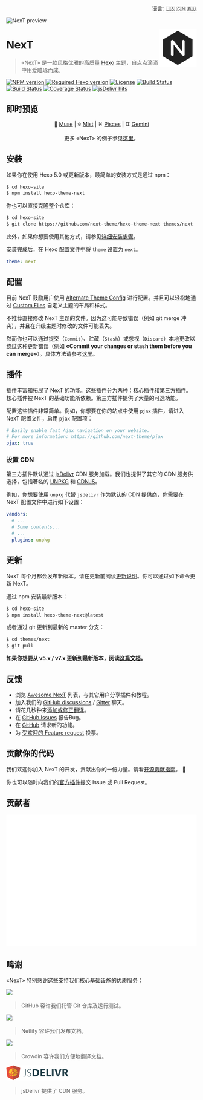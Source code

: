 <div align="right">
  语言:
  <a title="英语" href="../../README.md">🇺🇸</a>
  🇨🇳
  <a title="俄语" href="../ru/README.md">🇷🇺</a>
</div>

![NexT preview](https://user-images.githubusercontent.com/16272760/99784261-872d3200-2b56-11eb-807c-869042d1f6e8.png)

<a title="NexT 网站" href="https://theme-next.js.org"><img align="right" alt="NexT logo" width="100" height="100" src="https://raw.githubusercontent.com/next-theme/hexo-theme-next/master/source/images/logo.svg"></a>

# NexT

> «NexT» 是一款风格优雅的高质量 [Hexo](https://hexo.io) 主题，自点点滴滴中用爱雕琢而成。

[![NPM version](https://img.shields.io/npm/v/hexo-theme-next?color=red&logo=npm&style=flat-square)](https://www.npmjs.com/package/hexo-theme-next)
[![Required Hexo version](https://img.shields.io/badge/hexo-%3E=5.3.0-blue?style=flat-square&logo=hexo)](https://hexo.io)
[![License](https://img.shields.io/badge/license-%20AGPL-orange?style=flat-square&logo=gnu)](https://github.com/next-theme/hexo-theme-next/blob/master/LICENSE.md)
[![Build Status](https://img.shields.io/github/workflow/status/next-theme/hexo-theme-next/Linter?label=test&logo=github&style=flat-square)](https://github.com/next-theme/hexo-theme-next/actions?query=workflow%3ALinter)
[![Build Status](https://img.shields.io/github/workflow/status/next-theme/hexo-theme-next/Tester?logo=github&style=flat-square)](https://github.com/next-theme/hexo-theme-next/actions?query=workflow%3ATester)
[![Coverage Status](https://img.shields.io/coveralls/github/next-theme/hexo-theme-next?logo=coveralls&style=flat-square)](https://coveralls.io/github/next-theme/hexo-theme-next)
[![jsDelivr hits](https://img.shields.io/jsdelivr/npm/hm/hexo-theme-next?logo=jsdelivr&logoColor=white&style=flat-square)](https://www.jsdelivr.com/package/npm/hexo-theme-next)

## 即时预览

<p align="center">
  💟 <a href="https://theme-next.js.org/muse/">Muse</a> | 🔯 <a href="https://theme-next.js.org/mist/">Mist</a> | ♓️ <a href="https://theme-next.js.org/pisces/">Pisces</a> | ♊️ <a href="https://theme-next.js.org">Gemini</a>
<br>
<br>
  更多 «NexT» 的例子参见<a href="https://github.com/next-theme/awesome-next#live-preview">这里</a>。
</p>

## 安装

如果你在使用 Hexo 5.0 或更新版本，最简单的安装方式是通过 npm：

```sh
$ cd hexo-site
$ npm install hexo-theme-next
```

你也可以直接克隆整个仓库：

```sh
$ cd hexo-site
$ git clone https://github.com/next-theme/hexo-theme-next themes/next
```

此外，如果你想要使用其他方式，请参见[详细安装步骤][docs-installation-url]。

安装完成后，在 Hexo 配置文件中将 `theme` 设置为 `next`。

```yml
theme: next
```

## 配置

目前 NexT 鼓励用户使用 [Alternate Theme Config][docs-configuration-url] 进行配置。并且可以轻松地通过 [Custom Files][docs-custom-files-url] 自定义主题的布局和样式。

不推荐直接修改 NexT 主题的文件。因为这可能导致错误（例如 git merge 冲突），并且在升级主题时修改的文件可能丢失。

然而你也可以通过提交（`Commit`）、贮藏（`Stash`）或忽视（`Discard`）本地更改以绕过这种更新错误（例如 **«Commit your changes or stash them before you can merge»**）。具体方法请参考[这里](https://stackoverflow.com/a/15745424/5861495)。

## 插件

插件丰富和拓展了 NexT 的功能。这些插件分为两种：核心插件和第三方插件。核心插件被 NexT 的基础功能所依赖。第三方插件提供了大量的可选功能。

配置这些插件非常简单。例如，你想要在你的站点中使用 `pjax` 插件，请进入 NexT 配置文件，启用 `pjax` 配置项：

```yml
# Easily enable fast Ajax navigation on your website.
# For more information: https://github.com/next-theme/pjax
pjax: true
```

### 设置 CDN

第三方插件默认通过 [jsDelivr](https://www.jsdelivr.com) CDN 服务加载。我们也提供了其它的 CDN 服务供选择，包括著名的 [UNPKG](https://unpkg.com) 和 [CDNJS](https://cdnjs.com)。

例如，你想要使用 `unpkg` 代替 `jsdelivr` 作为默认的 CDN 提供商，你需要在 NexT 配置文件中进行如下设置：

```yml
vendors:
  # ...
  # Some contents...
  # ...
  plugins: unpkg
```

## 更新

NexT 每个月都会发布新版本。请在更新前阅读[更新说明][docs-release-url]。你可以通过如下命令更新 NexT。

通过 npm 安装最新版本：

```sh
$ cd hexo-site
$ npm install hexo-theme-next@latest
```

或者通过 git 更新到最新的 master 分支：

```sh
$ cd themes/next
$ git pull
```

**如果你想要从 v5.x / v7.x 更新到最新版本，阅读[这篇文档][docs-upgrade-url]。**

## 反馈

* 浏览 [Awesome NexT][awesome-next-url] 列表，与其它用户分享插件和教程。
* 加入我们的 [GitHub discussions][discussions-url] / [Gitter][gitter-url] 聊天。
* 请花几秒钟来[添加或修正翻译][i18n-url]。
* 在 [GitHub Issues][issues-bug-url] 报告Bug。
* 在 [GitHub][issues-feat-url] 请求新的功能。
* 为 [受欢迎的 Feature request][feat-req-vote-url] 投票。

## 贡献你的代码

我们欢迎你加入 NexT 的开发，贡献出你的一份力量。请看[开源贡献指南][contributing-document-url]。 🤗

你也可以随时向我们的[官方插件][official-plugins-url]提交 Issue 或 Pull Request。

## 贡献者

[![Contributors][contributors-image]][contributors-url]

## 鸣谢

«NexT» 特别感谢这些支持我们核心基础设施的优质服务：

<a href="https://github.com"><img height="40" src="https://github.githubassets.com/images/modules/logos_page/GitHub-Logo.png"></a>

> GitHub 容许我们托管 Git 仓库及运行测试。

<a href="https://www.netlify.com"><img height="40" src="https://www.netlify.com/img/press/logos/full-logo-light.svg"></a>

> Netlify 容许我们发布文档。

<a href="https://crowdin.com"><img height="40" src="https://support.crowdin.com/assets/logos/crowdin-logo-small-black.svg"></a>

> Crowdin 容许我们方便地翻译文档。

<a href="https://www.jsdelivr.com"><img height="40" src="https://raw.githubusercontent.com/jsdelivr/jsdelivr-media/master/default/svg/jsdelivr-logo-horizontal.svg"></a>

> jsDelivr 提供了 CDN 服务。

[docs-installation-url]: https://theme-next.js.org/docs/getting-started/installation.html
[docs-configuration-url]: https://theme-next.js.org/docs/getting-started/configuration.html
[docs-custom-files-url]: https://theme-next.js.org/docs/advanced-settings/custom-files.html
[docs-release-url]: https://github.com/next-theme/hexo-theme-next/releases
[docs-upgrade-url]: https://theme-next.js.org/docs/getting-started/upgrade.html

[awesome-next-url]: https://github.com/next-theme/awesome-next
[discussions-url]: https://github.com/next-theme/hexo-theme-next/discussions
[gitter-url]: https://gitter.im/hexo-next
[i18n-url]: https://crowdin.com/project/hexo-theme-next

[issues-bug-url]: https://github.com/next-theme/hexo-theme-next/issues/new?assignees=&labels=Bug&template=bug-report.md
[issues-feat-url]: https://github.com/next-theme/hexo-theme-next/issues/new?assignees=&labels=Feature+Request&template=feature-request.md
[feat-req-vote-url]: https://github.com/next-theme/hexo-theme-next/issues?q=is%3Aopen+is%3Aissue+label%3A%22Feature+Request%22

[contributing-document-url]: https://github.com/next-theme/hexo-theme-next/blob/master/docs/zh-CN/CONTRIBUTING.md
[official-plugins-url]: https://github.com/next-theme
[contributors-image]: https://raw.githubusercontent.com/next-theme/contributors/master/contributors.svg
[contributors-url]: https://github.com/next-theme/hexo-theme-next/blob/master/docs/AUTHORS.md
